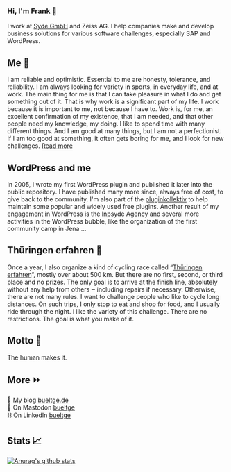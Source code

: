 ### Hi, I'm Frank 👋

I work at [Syde GmbH](https://github.com/inpsyde/) and Zeiss AG. I help companies make and develop business solutions for various software challenges, especially SAP and WordPress.

## Me :man:
I am reliable and optimistic. Essential to me are honesty, tolerance, and reliability. I am always looking for variety in sports, in everyday life, and at work. The main thing for me is that I can take pleasure in what I do and get something out of it. That is why work is a significant part of my life. I work because it is important to me, not because I have to. Work is, for me, an excellent confirmation of my existence, that I am needed, and that other people need my knowledge, my doing. I like to spend time with many different things. And I am good at many things, but I am not a perfectionist. If I am too good at something, it often gets boring for me, and I look for new challenges. [Read more](https://inpsyde.com/en/cto-frank-bueltge/)

## WordPress and me
In 2005, I wrote my first WordPress plugin and published it later into the public repository. I have published many more since, always free of cost, to give back to the community. I'm also part of the [pluginkollektiv](https://github.com/pluginkollektiv) to help maintain some popular and widely used free plugins. Another result of my engagement in WordPress is the Inpsyde Agency and several more activities in the WordPress bubble, like the organization of the first community camp in Jena ...

## Thüringen erfahren :bicyclist:
Once a year, I also organize a kind of cycling race called “[Thüringen erfahren](https://bueltge.de/thueringen-erfahren/)“, mostly over about 500 km. But there are no first, second, or third place and no prizes. The only goal is to arrive at the finish line, absolutely without any help from others ‒ including repairs if necessary. Otherwise, there are not many rules. I want to challenge people who like to cycle long distances. On such trips, I only stop to eat and shop for food, and I usually ride through the night. I like the variety of this challenge. There are no restrictions. The goal is what you make of it.

## Motto :loudspeaker:
The human makes it.

## More :fast_forward:
:page_with_curl: My blog [bueltge.de](https://bueltge.de/)<br>
:speech_balloon: On Mastodon <a rel="me" href="https://mastodon.social/@bueltge">bueltge</a><br>
:chains: On LinkedIn [bueltge](https://www.linkedin.com/in/bueltge/)<br>

## Stats :chart_with_upwards_trend:
[![Anurag's github stats](https://github-readme-stats.vercel.app/api?username=bueltge)](https://github.com/bueltge/)
